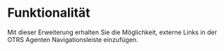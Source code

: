 # Funktionalität

Mit dieser Erweiterung erhalten Sie die Möglichkeit, externe Links in der OTRS Agenten Navigationsleiste
einzufügen.
